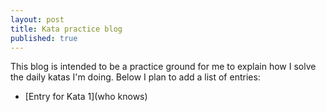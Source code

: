 ```yaml
---
layout: post
title: Kata practice blog
published: true
---
```


This blog is intended to be a practice ground for me to explain how I solve the daily katas I'm doing.  Below I plan to add a list of entries:

- [Entry for Kata 1](who knows)
